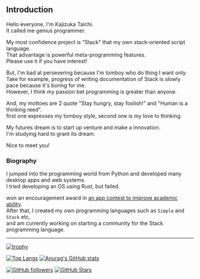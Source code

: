 ## Introduction

Hello everyone, I'm Kajizuka Taichi.<br>
It called me genius programmer.

My most confidence project is "Stack" that my own stack-oriented script language.<br>
That advantage is powerful meta-programming features.<br>
Please use it if you have interest!

But, I'm bad at persevering because I'm tomboy who do thing I want only.<br>
Take for example, progress of writing documentation of Stack is slowly pace because it's boring for me.<br>
However, I think my passion bet programming is greater than anyone.<br>

And, my mottoes are 2 quote "Stay hungry, stay foolish!" and "Human is a thinking reed".<br>
first one expresses my tomboy style, second one is my love to thinking.<br>

My futures dream is to start up venture and make a innovation.<br>
I'm studying hard to grant its dream.

Nice to meet you! 

### Biography

I jumped into the programming world from Python and developed many desktop apps and web systems. <br>
I tried developing an OS using Rust, but failed.

won an encouragement award in [an app contest to improve academic ability](https://www-gakuryokuup-com.translate.goog/past_entries/4th/winners_4th?_x_tr_sl=auto&_x_tr_tl=en&_x_tr_hl=en#h.vims7ptiso7w). <br>
After that, I created my own programming languages such as `Simple` and `Stack` etc, <br>
and am currently working on starting a community for the Stack programming language.

-----

[![trophy](https://github-profile-trophy.vercel.app/?username=KajizukaTaichi)](https://github.com/ryo-ma/github-profile-trophy)

[![Top Langs](https://github-readme-stats.vercel.app/api/top-langs/?username=KajizukaTaichi)](https://github.com/anuraghazra/github-readme-stats)
[![Anurag's GitHub stats](https://github-readme-stats.vercel.app/api?username=KajizukaTaichi&show_icons=true&bg_color=30,e96443,904e95&title_color=fff&text_color=fff)](https://github.com/KajizukaTaichi)

[![GitHub followers](https://img.shields.io/github/followers/KajizukaTaichi?style=social)](https://github.com/KajizukaTaichi?tab=followers)
[![GitHub Stars](https://img.shields.io/github/stars/KajizukaTaichi?style=social)](https://github.com/KajizukaTaichi?tab=stars)
